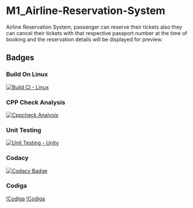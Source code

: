 # M1_Airline-Reservation-System
Airline Reservation System, passenger can reserve their tickets also they can cancel their tickets with that respective passport number at the time of booking and the reservation details will be displayed for preview.

## Badges

### Build On Linux
[![Build CI - Linux](https://github.com/Paventhan38/M1_Airline-Reservation-System/actions/workflows/c-cpp.yml/badge.svg)](https://github.com/Paventhan38/M1_Airline-Reservation-System/actions/workflows/c-cpp.yml)

### CPP Check Analysis
[![Cppcheck Analysis](https://github.com/Paventhan38/M1_Airline-Reservation-System/actions/workflows/C_Analysis.yml/badge.svg)](https://github.com/Paventhan38/M1_Airline-Reservation-System/actions/workflows/C_Analysis.yml)

### Unit Testing
[![Unit Testing - Unity](https://github.com/Paventhan38/M1_Airline-Reservation-System/actions/workflows/unit_test.yml/badge.svg)](https://github.com/Paventhan38/M1_Airline-Reservation-System/actions/workflows/unit_test.yml)

### Codacy
[![Codacy Badge](https://app.codacy.com/project/badge/Grade/3b8b6b72a4754fb5835c4ca296cc97d4)](https://www.codacy.com/gh/Paventhan38/M1_Airline-Reservation-System/dashboard?utm_source=github.com&amp;utm_medium=referral&amp;utm_content=Paventhan38/M1_Airline-Reservation-System&amp;utm_campaign=Badge_Grade)

### Codiga
[!Codiga](https://api.codiga.io/project/32301/status/svg)
[!Codiga](https://api.codiga.io/project/32301/score/svg)
